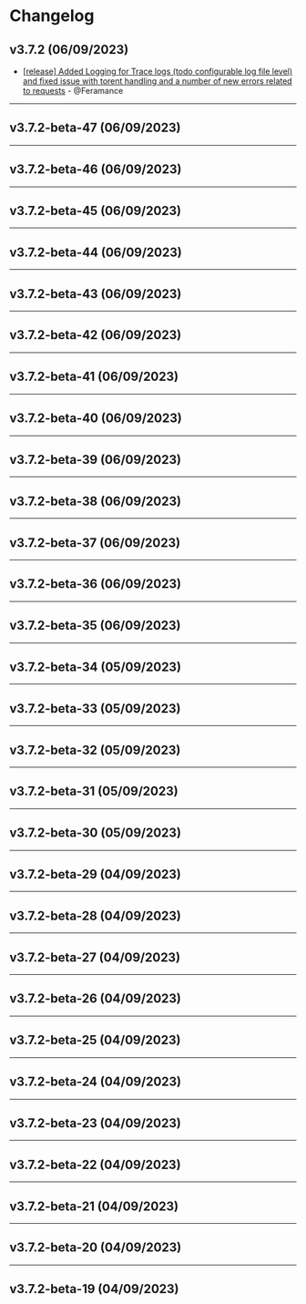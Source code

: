 # Changelog

## v3.7.2 (06/09/2023)
- [[release] Added Logging for Trace logs (todo configurable log file level) and fixed issue with torent handling and a number of new errors related to requests](https://github.com/Feramance/qBitrr/commit/d882d0acb4f7a74c317df6e2cbd9098d09f281bc) - @Feramance

---

## v3.7.2-beta-47 (06/09/2023)

---

## v3.7.2-beta-46 (06/09/2023)

---

## v3.7.2-beta-45 (06/09/2023)

---

## v3.7.2-beta-44 (06/09/2023)

---

## v3.7.2-beta-43 (06/09/2023)

---

## v3.7.2-beta-42 (06/09/2023)

---

## v3.7.2-beta-41 (06/09/2023)

---

## v3.7.2-beta-40 (06/09/2023)

---

## v3.7.2-beta-39 (06/09/2023)

---

## v3.7.2-beta-38 (06/09/2023)

---

## v3.7.2-beta-37 (06/09/2023)

---

## v3.7.2-beta-36 (06/09/2023)

---

## v3.7.2-beta-35 (06/09/2023)

---

## v3.7.2-beta-34 (05/09/2023)

---

## v3.7.2-beta-33 (05/09/2023)

---

## v3.7.2-beta-32 (05/09/2023)

---

## v3.7.2-beta-31 (05/09/2023)

---

## v3.7.2-beta-30 (05/09/2023)

---

## v3.7.2-beta-29 (04/09/2023)

---

## v3.7.2-beta-28 (04/09/2023)

---

## v3.7.2-beta-27 (04/09/2023)

---

## v3.7.2-beta-26 (04/09/2023)

---

## v3.7.2-beta-25 (04/09/2023)

---

## v3.7.2-beta-24 (04/09/2023)

---

## v3.7.2-beta-23 (04/09/2023)

---

## v3.7.2-beta-22 (04/09/2023)

---

## v3.7.2-beta-21 (04/09/2023)

---

## v3.7.2-beta-20 (04/09/2023)

---

## v3.7.2-beta-19 (04/09/2023)
